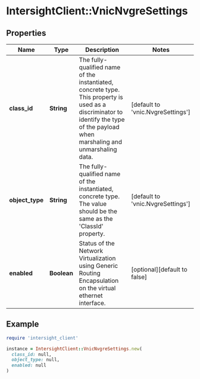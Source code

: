 # IntersightClient::VnicNvgreSettings

## Properties

| Name | Type | Description | Notes |
| ---- | ---- | ----------- | ----- |
| **class_id** | **String** | The fully-qualified name of the instantiated, concrete type. This property is used as a discriminator to identify the type of the payload when marshaling and unmarshaling data. | [default to &#39;vnic.NvgreSettings&#39;] |
| **object_type** | **String** | The fully-qualified name of the instantiated, concrete type. The value should be the same as the &#39;ClassId&#39; property. | [default to &#39;vnic.NvgreSettings&#39;] |
| **enabled** | **Boolean** | Status of the Network Virtualization using Generic Routing Encapsulation on the virtual ethernet interface. | [optional][default to false] |

## Example

```ruby
require 'intersight_client'

instance = IntersightClient::VnicNvgreSettings.new(
  class_id: null,
  object_type: null,
  enabled: null
)
```


